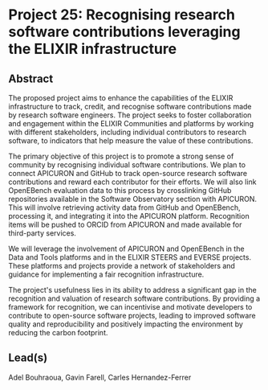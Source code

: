 # Project 25: Recognising research software contributions leveraging the ELIXIR infrastructure

## Abstract

The proposed project aims to enhance the capabilities of the ELIXIR infrastructure to track, credit, and recognise software contributions made by research software engineers. The project seeks to foster collaboration and engagement within the ELIXIR Communities and platforms by working with different stakeholders, including individual contributors to research software, to indicators that help measure the value of these contributions.

The primary objective of this project is to promote a strong sense of community by recognising individual software contributions. We plan to connect APICURON and GitHub to track open-source research software contributions and reward each contributor for their efforts. We will also link OpenEBench evaluation data to this process by crosslinking GitHub repositories available in the Software Observatory section with APICURON. This will involve retrieving activity data from GitHub and OpenEBench, processing it, and integrating it into the APICURON platform. Recognition items will be pushed to ORCID from APICURON and made available for third-party services.

We will leverage the involvement of APICURON and OpenEBench in the Data and Tools platforms and in the ELIXIR STEERS and EVERSE projects. These platforms and projects provide a network of stakeholders and guidance for implementing a fair recognition infrastructure.

The project's usefulness lies in its ability to address a significant gap in the recognition and valuation of research software contributions. By providing a framework for recognition, we can incentivise and motivate developers to contribute to open-source software projects, leading to improved software quality and reproducibility and positively impacting the environment by reducing the carbon footprint.

## Lead(s)

Adel Bouhraoua, Gavin Farell, Carles Hernandez-Ferrer

